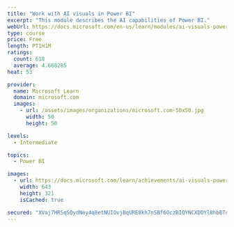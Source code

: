 ```yaml
---
title: "Work with AI visuals in Power BI"
excerpt: "This module describes the AI capabilities of Power BI."
webUrl: https://docs.microsoft.com/en-us/learn/modules/ai-visuals-power-bi/
type: course
price: Free
length: PT1H1M
ratings:
  count: 618
  average: 4.668285
heat: 53

provider:
  name: Microsoft Learn
  domain: microsoft.com
  images:
    - url: /assets/images/organizations/microsoft.com-50x50.jpg
      width: 50
      height: 50

levels:
  - Intermediate

topics:
  - Power BI

images:
  - url: https://docs.microsoft.com/learn/achievements/ai-visuals-power-bi-social.png
    width: 643
    height: 321
    isCached: true

secured: "XVaj7HRSqSQydNey4q8etNUIOvjBqURE8kh7nSBf6OczBIQYNCXDDYl8hbBToM8Pud2nVEi80hlmHzOQ5zKF7VvUWCRnTrNa2R3KXr8Nfv/1yHk3VqXYT7MQTbRZhCMyi7N/uJrZh6G41UrUMiksBwiohTu56hwLFjCncphJzC3ieOXxpIp/pHkzYl8hSsY5o0hLtB9tFdnN5V2waa3e+m0v62i3Qv0JkT7pdvU75av7NCdPRtwBFpwHq+YfeENv70On/wTNnD/TZs4C+EfB8S6KfDgVCrjlqPBs1yS8SRuE3jWnu4qBKV+lrDaXZ9HsYBiyeJnSafJUnOZiO6m+fOmOGnTJ1nhox/4Xf2wj7jv9yuCwg35UY9eMfqfmvHLREHvmwRMXIAu+9YyMgzC/YDfjfj2eiqcW6NznahZsQIY=;tJRGFzVYqmQNfZ+pQZO0eA=="
---
```


